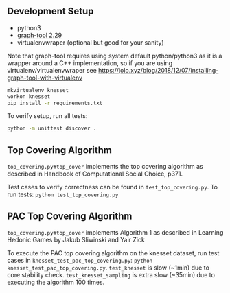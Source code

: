 ## Development Setup

- python3
- [graph-tool 2.29](https://git.skewed.de/count0/graph-tool/wikis/installation-instructions)
- virtualenvwraper (optional but good for your sanity)

Note that graph-tool requires using system default python/python3 as it is a wrapper around a C++ implementation, so if you are using virtualenv/virtualenvwraper see https://jolo.xyz/blog/2018/12/07/installing-graph-tool-with-virtualenv

```bash
mkvirtualenv knesset
workon knesset
pip install -r requirements.txt
```

To verify setup, run all tests:

```bash
python -m unittest discover .
```


## Top Covering Algorithm

`top_covering.py#top_cover` implements the top covering algorithm as described in Handbook of Computational Social Choice, p371.

Test cases to verify correctness can be found in `test_top_covering.py`. To run tests: `python test_top_covering.py`

## PAC Top Covering Algorithm

`top_covering.py#top_cover` implements Algorithm 1 as described in Learning Hedonic Games by Jakub Sliwinski and Yair Zick

To execute the PAC top covering algorithm on the knesset dataset, run test cases in `knesset_test_pac_top_covering.py`: `python knesset_test_pac_top_covering.py`. `test_knesset` is slow (~1min) due to core stability check. `test_knesset_sampling` is extra slow (~35min) due to executing the algorithm 100 times.
